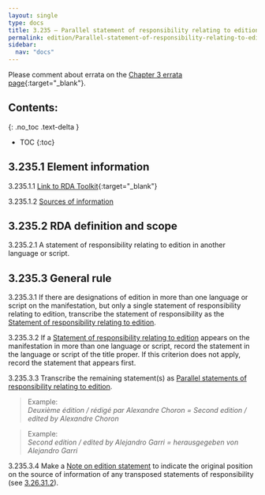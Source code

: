 ```yaml
---
layout: single
type: docs
title: 3.235 — Parallel statement of responsibility relating to edition
permalink: edition/Parallel-statement-of-responsibility-relating-to-edition/
sidebar:
  nav: "docs"
---
```


Please comment about errata on the [Chapter 3 errata page](https://docs.google.com/document/d/1DqZ9-Ti8K8sHmcmPWpP4tH-ENfIOKGhHwR9XuZ9HwOk/edit#heading=h.p7sga4mjkv8s){:target="_blank"}.

## Contents:
{: .no_toc .text-delta }

- TOC
{:toc}

## 3.235.1 Element information

<a name="3.235.1.1">3.235.1.1</a> [Link to RDA Toolkit](https://beta.rdatoolkit.org/Content/Index?externalId=en-US_ala-7b5b8462-fd92-35bd-ba19-e716c1ae9ec8){:target="_blank"}

<a name="3.235.1.2">3.235.1.2</a> [Sources of information](/DCRMR/edition/)

## 3.235.2 RDA definition and scope

<a name="3.235.2.1">3.235.2.1</a> A statement of responsibility relating to edition in another language or script.

## 3.235.3 General rule

<a name="3.235.3.1">3.235.3.1</a> If there are designations of edition in more than one language or script on the manifestation, but only a single statement of responsibility relating to edition, transcribe the statement of responsibility as the [Statement of responsibility relating to edition](/DCRMR/edition/Statement-of-responsibility-relating-to-edition/).

<a name="3.235.3.2">3.235.3.2</a> If a [Statement of responsibility relating to edition](/DCRMR/edition/Statement-of-responsibility-relating-to-edition/) appears on the manifestation in more than one language or script, record the statement in the language or script of the title proper. If this criterion does not apply, record the statement that appears first. 

<a name="3.235.3.3">3.235.3.3</a> Transcribe the remaining statement(s) as [Parallel statements of responsibility relating to edition](/DCRMR/edition/Parallel-statement-of-responsibility-relating-to-edition/).

>Example:  
><CITE>Deuxième édition / rédigé par Alexandre Choron = Second edition / edited by Alexandre Choron</CITE>

>Example:  
><CITE>Second edition / edited by Alejandro Garri = herausgegeben von Alejandro Garri</CITE>

<a name="3.235.3.4">3.235.3.4</a> Make a [Note on edition statement](/DCRMR/edition/Note-on-edition-statement/) to indicate the original position on the source of information of any transposed statements of responsibility (see [3.26.31.2](/DCRMR/edition/Note-on-edition-statement/#3.26.31.2)).
